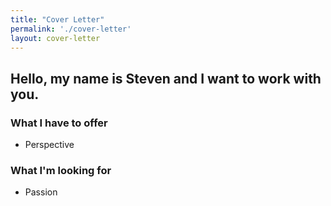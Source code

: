 ```yaml
---
title: "Cover Letter"
permalink: './cover-letter'
layout: cover-letter
---
```


<h2>Hello, my name is Steven and I want to work with you.</h2>

<div class="row">
  <section class="me col-sm-6 left-align">
    <h3>What I have to offer</h3>
    <ul>
      <li>
        Perspective
      </li>
    </ul>
  </section>

  <section class="you col-sm-6 left-align">
    <h3>What I'm looking for</h3>
    <ul>
      <li>
        Passion
      </li>
    </ul>
  </section>
</div>
